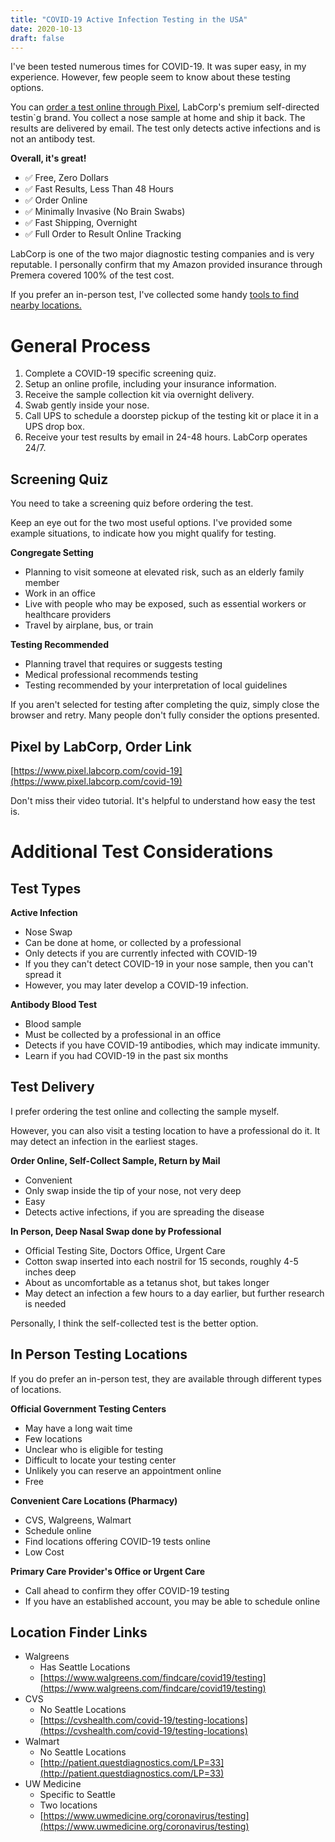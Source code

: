 ```yaml
---
title: "COVID-19 Active Infection Testing in the USA"
date: 2020-10-13
draft: false
---
```


I've been tested numerous times for COVID-19. It was super easy, in my experience. However, few people seem to know about these testing options. 

You can [order a test online through Pixel](https://www.pixel.labcorp.com/covid-19), LabCorp's premium self-directed testin`g brand. You collect a nose sample at home and ship it back. The results are delivered by email. The test only detects active infections and is not an antibody test. 

**Overall, it's great!**
- ✅ Free, Zero Dollars
- ✅ Fast Results, Less Than 48 Hours
- ✅ Order Online
- ✅ Minimally Invasive (No Brain Swabs)
- ✅ Fast Shipping, Overnight
- ✅ Full Order to Result Online Tracking


LabCorp is one of the two major diagnostic testing companies and is very reputable. I personally confirm that my Amazon provided insurance through Premera covered 100% of the test cost. 

If you prefer an in-person test, I've collected some handy [tools to find nearby locations.](https://w.amazon.com/bin/view/Users/gcline/covid-test/#HLocationFinderLinks)

# General Process

1. Complete a COVID-19 specific screening quiz. 
1. Setup an online profile, including your insurance information. 
1. Receive the sample collection kit via overnight delivery. 
1. Swab gently inside your nose.
1. Call UPS to schedule a doorstep pickup of the testing kit or place it in a UPS drop box. 
1. Receive your test results by email in 24-48 hours. LabCorp operates 24/7. 

## Screening Quiz

You need to take a screening quiz before ordering the test.

Keep an eye out for the two most useful options. I've provided some example situations, to indicate how you might qualify for testing. 

**Congregate Setting**
* Planning to visit someone at elevated risk, such as an elderly family member
* Work in an office
* Live with people who may be exposed, such as essential workers or healthcare providers
* Travel by airplane, bus, or train

**Testing Recommended**
* Planning travel that requires or suggests testing
* Medical professional recommends testing
* Testing recommended by your interpretation of local guidelines

If you aren't selected for testing after completing the quiz, simply close the browser and retry. Many people don't fully consider the options presented. 

## Pixel by LabCorp, Order Link

[https://www.pixel.labcorp.com/covid-19](https://www.pixel.labcorp.com/covid-19)

Don't miss their video tutorial. It's helpful to understand how easy the test is.

# Additional Test Considerations

## Test Types

**Active Infection**

*  Nose Swap
*  Can be done at home, or collected by a professional
*  Only detects if you are currently infected with COVID-19
*  If you they can't detect COVID-19 in your nose sample, then you can't spread it
*  However, you may later develop a COVID-19 infection.

**Antibody Blood Test**

*  Blood sample
*  Must be collected by a professional in an office
*  Detects if you have COVID-19 antibodies, which may indicate immunity. 
*  Learn if you had COVID-19 in the past six months

## Test Delivery

I prefer ordering the test online and collecting the sample myself.

However, you can also visit a testing location to have a professional do it. It may detect an infection in the earliest stages. 

**Order Online, Self-Collect Sample, Return by Mail**
* Convenient
* Only swap inside the tip of your nose, not very deep
* Easy
* Detects active infections, if you are spreading the disease

**In Person, Deep Nasal Swap done by Professional**
*    Official Testing Site, Doctors Office, Urgent Care
*    Cotton swap inserted into each nostril for 15 seconds, roughly 4-5 inches deep
*    About as uncomfortable as a tetanus shot, but takes longer
*    May detect an infection a few hours to a day earlier, but further research is needed

Personally, I think the self-collected test is the better option. 

## In Person Testing Locations

If you do prefer an in-person test, they are available through different types of locations. 

**Official Government Testing Centers**
*  May have a long wait time
*  Few locations
*  Unclear who is eligible for testing
*  Difficult to locate your testing center
*  Unlikely you can reserve an appointment online
*  Free

**Convenient Care Locations (Pharmacy)**
*  CVS, Walgreens, Walmart
*  Schedule online
*  Find locations offering COVID-19 tests online
*  Low Cost

**Primary Care Provider's Office or Urgent Care**
*  Call ahead to confirm they offer COVID-19 testing
*  If you have an established account, you may be able to schedule online

## Location Finder Links

* Walgreens
    * Has Seattle Locations
    * [https://www.walgreens.com/findcare/covid19/testing](https://www.walgreens.com/findcare/covid19/testing)
* CVS
    * No Seattle Locations
    * [https://cvshealth.com/covid-19/testing-locations](https://cvshealth.com/covid-19/testing-locations)
* Walmart
    * No Seattle Locations
    * [http://patient.questdiagnostics.com/LP=33](http://patient.questdiagnostics.com/LP=33)
* UW Medicine
    * Specific to Seattle
    * Two locations
    * [https://www.uwmedicine.org/coronavirus/testing](https://www.uwmedicine.org/coronavirus/testing)